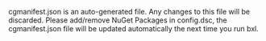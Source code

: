 cgmanifest.json is an auto-generated file. Any changes to this file will be discarded.
Please add/remove NuGet Packages in config.dsc, the cgmanifest.json file will be updated automatically the next time you run bxl.